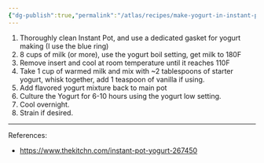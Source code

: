```yaml
---
{"dg-publish":true,"permalink":"/atlas/recipes/make-yogurt-in-instant-pot/","tags":["recipes","yogurt"],"updated":"2024-10-29T21:50:03.558-07:00"}
---
```



1. Thoroughly clean Instant Pot, and use a dedicated gasket for yogurt making (I use the blue ring)
2. 8 cups of milk (or more), use the yogurt boil setting, get milk to 180F
3. Remove insert and cool at room temperature until it reaches 110F
4. Take 1 cup of warmed milk and mix with ~2 tablespoons of starter yogurt, whisk together, add 1 teaspoon of vanilla if using.
5. Add flavored yogurt mixture back to main pot
6. Culture the Yogurt for 6-10 hours using the yogurt low setting.
7. Cool overnight.
8. Strain if desired.

---
References: 
- https://www.thekitchn.com/instant-pot-yogurt-267450